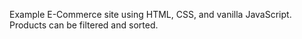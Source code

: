 Example E-Commerce site using HTML, CSS, and vanilla JavaScript. Products can be filtered and sorted.
